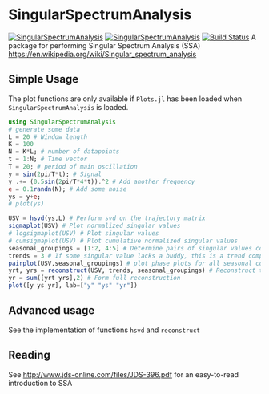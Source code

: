 # SingularSpectrumAnalysis
[![SingularSpectrumAnalysis](http://pkg.julialang.org/badges/SingularSpectrumAnalysis_0.5.svg)](http://pkg.julialang.org/detail/SingularSpectrumAnalysis)
[![SingularSpectrumAnalysis](http://pkg.julialang.org/badges/SingularSpectrumAnalysis_0.6.svg)](http://pkg.julialang.org/detail/SingularSpectrumAnalysis)
[![Build Status](https://travis-ci.org/baggepinnen/SingularSpectrumAnalysis.jl.svg?branch=master)](https://travis-ci.org/baggepinnen/SingularSpectrumAnalysis.jl)
A package for performing Singular Spectrum Analysis (SSA) https://en.wikipedia.org/wiki/Singular_spectrum_analysis

## Simple Usage
The plot functions are only available if `Plots.jl` has been loaded when `SingularSpectrumAnalysis` is loaded.
```julia
using SingularSpectrumAnalysis
# generate some data
L = 20 # Window length
K = 100
N = K*L; # number of datapoints
t = 1:N; # Time vector
T = 20; # period of main oscillation
y = sin(2pi/T*t); # Signal
y .+= (0.5sin(2pi/T*4*t)).^2 # Add another frequency
e = 0.1randn(N); # Add some noise
ys = y+e;
# plot(ys)

USV = hsvd(ys,L) # Perform svd on the trajectory matrix
sigmaplot(USV) # Plot normalized singular values
# logsigmaplot(USV) # Plot singular values
# cumsigmaplot(USV) # Plot cumulative normalized singular values
seasonal_groupings = [1:2, 4:5] # Determine pairs of singular values corresponding to seasonal components
trends = 3 # If some singular value lacks a buddy, this is a trend component
pairplot(USV,seasonal_groupings) # plot phase plots for all seasonal components
yrt, yrs = reconstruct(USV, trends, seasonal_groupings) # Reconstruct the underlying signal without noise, based on all identified components with significant singular values
yr = sum([yrt yrs],2) # Form full reconstruction
plot([y ys yr], lab=["y" "ys" "yr"])
```

## Advanced usage
See the implementation of functions `hsvd` and `reconstruct`

## Reading
See http://www.jds-online.com/files/JDS-396.pdf for an easy-to-read introduction to SSA

